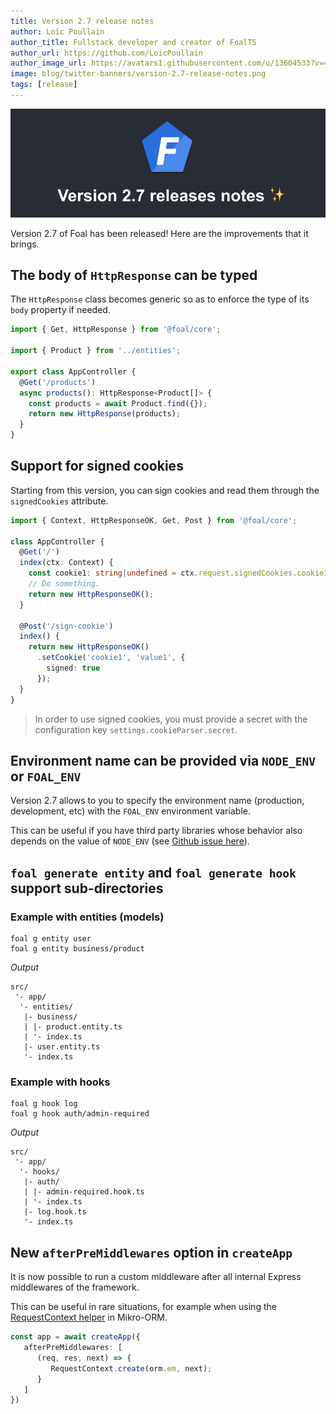 ```yaml
---
title: Version 2.7 release notes
author: Loïc Poullain
author_title: Fullstack developer and creator of FoalTS
author_url: https://github.com/LoicPoullain
author_image_url: https://avatars1.githubusercontent.com/u/13604533?v=4
image: blog/twitter-banners/version-2.7-release-notes.png
tags: [release]
---
```


![Banner](./assets/version-2.7-is-here/banner.png)

Version 2.7 of Foal has been released! Here are the improvements that it brings.

<!--truncate-->

## The body of `HttpResponse` can be typed

The `HttpResponse` class becomes generic so as to enforce the type of its `body` property if needed.

```typescript
import { Get, HttpResponse } from '@foal/core';

import { Product } from '../entities';

export class AppController {
  @Get('/products')
  async products(): HttpResponse<Product[]> {
    const products = await Product.find({});
    return new HttpResponse(products);
  }
}
```

## Support for signed cookies

Starting from this version, you can sign cookies and read them through the `signedCookies` attribute.

```typescript
import { Context, HttpResponseOK, Get, Post } from '@foal/core';

class AppController {
  @Get('/')
  index(ctx: Context) {
    const cookie1: string|undefined = ctx.request.signedCookies.cookie1;
    // Do something.
    return new HttpResponseOK();
  }

  @Post('/sign-cookie')
  index() {
    return new HttpResponseOK()
      .setCookie('cookie1', 'value1', {
        signed: true
      });
  }
}
```

> In order to use signed cookies, you must provide a secret with the configuration key `settings.cookieParser.secret`.

## Environment name can be provided via `NODE_ENV` or `FOAL_ENV`

Version 2.7 allows to you to specify the environment name (production, development, etc) with the `FOAL_ENV` environment variable.

This can be useful if you have third party libraries whose behavior also depends on the value of `NODE_ENV` (see [Github issue here](https://github.com/FoalTS/foal/issues/1004)).

## `foal generate entity` and `foal generate hook` support sub-directories

### Example with entities (models)

```shell
foal g entity user
foal g entity business/product
```

*Output*
```
src/
 '- app/
  '- entities/
   |- business/
   | |- product.entity.ts
   | '- index.ts
   |- user.entity.ts
   '- index.ts
```

### Example with hooks

```shell
foal g hook log
foal g hook auth/admin-required
```

*Output*
```
src/
 '- app/
  '- hooks/
   |- auth/
   | |- admin-required.hook.ts
   | '- index.ts
   |- log.hook.ts
   '- index.ts
```

## New `afterPreMiddlewares` option in `createApp`

It is now possible to run a custom middleware after all internal Express middlewares of the framework.

This can be useful in rare situations, for example when using the [RequestContext helper](https://mikro-orm.io/docs/identity-map/#-requestcontext-helper-for-di-containers) in Mikro-ORM.

```typescript
const app = await createApp({
   afterPreMiddlewares: [
      (req, res, next) => {
         RequestContext.create(orm.em, next);
      }
   ]
})
```
